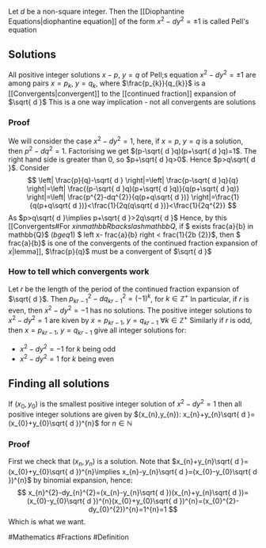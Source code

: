 Let $d$ be a non-square integer. Then the [[Diophantine Equations|diophantine equation]] of the form $x^{2}-dy^{2}=\pm 1$ is called Pell's equation
## Solutions
All positive integer solutions $x-p$, $y=q$ of Pell;s equation $x^{2}-dy^{2}=\pm 1$ are among pairs $x=p_{k}$, $y=q_{k}$, where $\frac{p_{k}}{q_{k}}$ is a [[Convergents|convergent]] to the [[continued fraction]] expansion of $\sqrt{ d }$ 
This is a one way implication - not all convergents are solutions
### Proof
We will consider the case $x^{2}-dy^{2}=1$, here, if $x=p$, $y=q$ is a solution, then $p^{2}-dq^{2}=1$. Factorising we get $(p-\sqrt{ d }q)(p+\sqrt{ d }q)=1$. The right hand side is greater than 0, so $p+\sqrt{ d }q>0$. Hence $p>q\sqrt{ d }$. Consider
$$
\left| \frac{p}{q}-\sqrt{ d } \right|=\left| \frac{p-\sqrt{ d }q}{q} \right|=\left| \frac{(p-\sqrt{ d }q)(p+\sqrt{ d }q)}{q(p+\sqrt{ d }q)} \right|=\left| \frac{p^{2}-dq^{2}}{q(p+q\sqrt{ d })} \right|=\frac{1}{q(p+q\sqrt{ d })}<\frac{1}{2q(q\sqrt{ d })}<\frac{1}{2q^{2}}
$$
As $p>q\sqrt{ d }\implies p+\sqrt{ d }>2q\sqrt{ d }$
Hence, by this [[Convergents#For $x in mathbb{R} backslash mathbb{Q}$, if $ exists frac{a}{b} in mathbb{Q}$ ($b geq 1$) $ left x- frac{a}{b} right < frac{1}{2b {2}}$, then $ frac{a}{b}$ is one of the convergents of the continued fraction expansion of $x$|lemma]], $\frac{p}{q}$ must be a convergent of $\sqrt{ d }$
### How to tell which convergents work
Let $r$ be the length of the period of the continued fraction expansion of $\sqrt{ d }$. Then $p_{kr-1}^{2}-dq_{kr-1}^{2}=(-1)^{k}$, for $k \in\mathbb{Z}^+$
In particular, if $r$ is even, then $x^{2}-dy^{2}=-1$ has no solutions.
The positive integer solutions to $x^{2}-dy^{2}=1$ are kiven by $x=p_{kr-1}$, $y=q_{kr-1}$ $\forall k \in\mathbb{Z}^+$
Similarly if $r$ is odd, then $x=p_{kr-1}$, $y=q_{kr-1}$ give all integer solutions for:
- $x^{2}-dy^{2}=-1$ for $k$ being odd
- $x^{2}-dy^{2}=1$ for $k$ being even
## Finding all solutions
If $(x_{0},y_{0})$ is the smallest positive integer solution of $x^{2}-dy^{2}=1$ then all positive integer solutions are given by $(x_{n},y_{n}): x_{n}+y_{n}\sqrt{ d }=(x_{0}+y_{0}\sqrt{ d })^{n}$ for $n \in\mathbb{N}$ 
### Proof
First we check that $(x_{n},y_{n})$ is a solution. Note that $x_{n}+y_{n}\sqrt{ d }=(x_{0}+y_{0}\sqrt{ d })^{n}\implies x_{n}-y_{n}\sqrt{ d }=(x_{0}-y_{0}\sqrt{ d })^{n}$ by binomial expansion, hence:
$$
x_{n}^{2}-dy_{n}^{2}=(x_{n}-y_{n}\sqrt{ d })(x_{n}+y_{n}\sqrt{ d })=(x_{0}-y_{0}\sqrt{ d })^{n}(x_{0}+y_{0}\sqrt{ d })^{n}=(x_{0}^{2}-dy_{0}^{2})^{n}=1^{n}=1
$$
Which is what we want. 



#Mathematics #Fractions #Definition